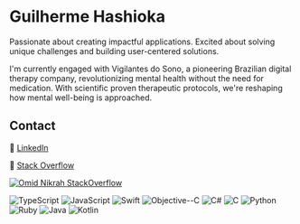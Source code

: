 # Guilherme Hashioka

Passionate about creating impactful applications. Excited about solving unique challenges and building user-centered solutions.

I'm currently engaged with Vigilantes do Sono, a pioneering Brazilian digital therapy company, revolutionizing mental health without the need for medication. With scientific proven therapeutic protocols, we're reshaping how mental well-being is approached.


## Contact

💼 [LinkedIn](https://www.linkedin.com/in/ghashi)  


🔗 [Stack Overflow](https://stackoverflow.com/users/3670829/ghashi)

[![Omid Nikrah StackOverflow](https://github-readme-stackoverflow.vercel.app/?userID=3670829)](https://stackoverflow.com/users/3670829/ghashi)


![TypeScript](https://img.shields.io/badge/-TypeScript-blue)
![JavaScript](https://img.shields.io/badge/-JavaScript-yellow)
![Swift](https://img.shields.io/badge/-Swift-orange)
![Objective--C](https://img.shields.io/badge/-Objective--C-red)
![C#](https://img.shields.io/badge/-C%23-brightgreen)
![C](https://img.shields.io/badge/-C-lightgrey)
![Python](https://img.shields.io/badge/-Python-blue)
![Ruby](https://img.shields.io/badge/-Ruby-red)
![Java](https://img.shields.io/badge/-Java-orange)
![Kotlin](https://img.shields.io/badge/-Kotlin-purple)


